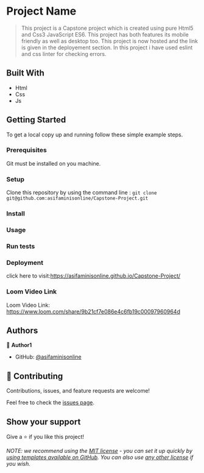 # Project Name

> This project is a Capstone project which is created using pure Html5 and Css3 JavaScript ES6.
> This project has both features its mobile friendly as well as desktop too.
> This project is now hosted and the link is given in the deployement section.
> In this project i have used eslint and css linter for checking errors.

## Built With

- Html
- Css
- Js

## Getting Started

To get a local copy up and running follow these simple example steps.

### Prerequisites

Git must be installed on you machine.

### Setup

Clone this repository by using the command line :
`git clone git@github.com:asifaminisonline/Capstone-Project.git`

### Install

### Usage

### Run tests

### Deployment

click here to visit:https://asifaminisonline.github.io/Capstone-Project/

### Loom Video Link

Loom Video Link: https://www.loom.com/share/9b21cf7e086e4c6fb19c00097960964d

## Authors

👤 **Author1**

- GitHub: [@asifaminisonline](https://asifaminisonline.github.io/Capstone-Project/)

## 🤝 Contributing

Contributions, issues, and feature requests are welcome!

Feel free to check the [issues page](../../issues/).

## Show your support

Give a ⭐️ if you like this project!

_NOTE: we recommend using the [MIT license](https://choosealicense.com/licenses/mit/) - you can set it up quickly by [using templates available on GitHub](https://docs.github.com/en/communities/setting-up-your-project-for-healthy-contributions/adding-a-license-to-a-repository). You can also use [any other license](https://choosealicense.com/licenses/) if you wish._
